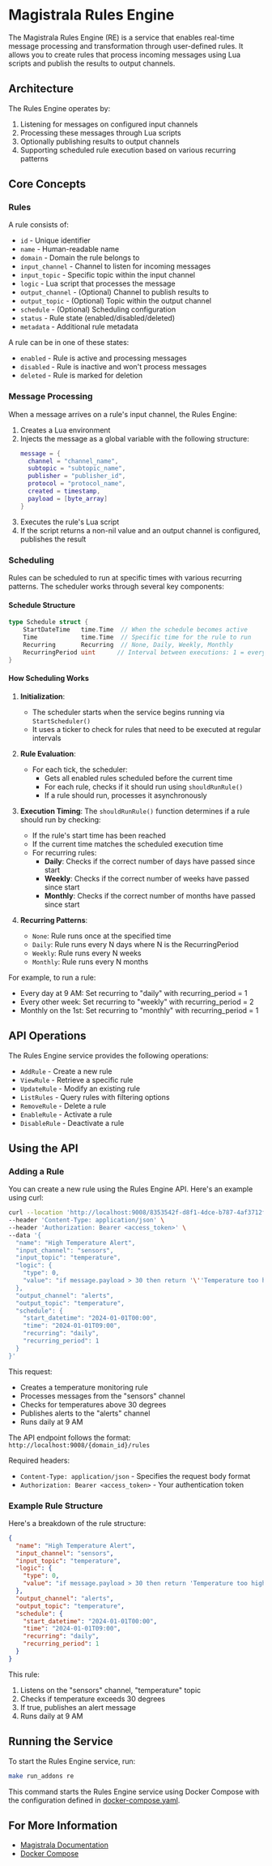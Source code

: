 # Magistrala Rules Engine

The Magistrala Rules Engine (RE) is a service that enables real-time message processing and transformation through user-defined rules. It allows you to create rules that process incoming messages using Lua scripts and publish the results to output channels.

## Architecture

The Rules Engine operates by:
1. Listening for messages on configured input channels
2. Processing these messages through Lua scripts
3. Optionally publishing results to output channels
4. Supporting scheduled rule execution based on various recurring patterns

## Core Concepts

### Rules

A rule consists of:

- `id` - Unique identifier
- `name` - Human-readable name
- `domain` - Domain the rule belongs to
- `input_channel` - Channel to listen for incoming messages
- `input_topic` - Specific topic within the input channel
- `logic` - Lua script that processes the message
- `output_channel` - (Optional) Channel to publish results to
- `output_topic` - (Optional) Topic within the output channel
- `schedule` - (Optional) Scheduling configuration
- `status` - Rule state (enabled/disabled/deleted)
- `metadata` - Additional rule metadata

A rule can be in one of these states:
- `enabled` - Rule is active and processing messages
- `disabled` - Rule is inactive and won't process messages
- `deleted` - Rule is marked for deletion

### Message Processing

When a message arrives on a rule's input channel, the Rules Engine:

1. Creates a Lua environment
2. Injects the message as a global variable with the following structure:
   ```lua
   message = {
     channel = "channel_name",
     subtopic = "subtopic_name",
     publisher = "publisher_id",
     protocol = "protocol_name",
     created = timestamp,
     payload = [byte_array]
   }
   ```
3. Executes the rule's Lua script
4. If the script returns a non-nil value and an output channel is configured, publishes the result

### Scheduling

Rules can be scheduled to run at specific times with various recurring patterns. The scheduler works through several key components:

#### Schedule Structure
```go
type Schedule struct {
    StartDateTime   time.Time  // When the schedule becomes active
    Time            time.Time  // Specific time for the rule to run
    Recurring       Recurring  // None, Daily, Weekly, Monthly
    RecurringPeriod uint      // Interval between executions: 1 = every interval, 2 = every second interval, etc.
}
```

#### How Scheduling Works

1. **Initialization**:
   - The scheduler starts when the service begins running via `StartScheduler()`
   - It uses a ticker to check for rules that need to be executed at regular intervals

2. **Rule Evaluation**:
   - For each tick, the scheduler:
     - Gets all enabled rules scheduled before the current time
     - For each rule, checks if it should run using `shouldRunRule()`
     - If a rule should run, processes it asynchronously

3. **Execution Timing**:
   The `shouldRunRule()` function determines if a rule should run by checking:
   - If the rule's start time has been reached
   - If the current time matches the scheduled execution time
   - For recurring rules:
     - **Daily**: Checks if the correct number of days have passed since start
     - **Weekly**: Checks if the correct number of weeks have passed since start
     - **Monthly**: Checks if the correct number of months have passed since start

4. **Recurring Patterns**:
   - `None`: Rule runs once at the specified time
   - `Daily`: Rule runs every N days where N is the RecurringPeriod
   - `Weekly`: Rule runs every N weeks
   - `Monthly`: Rule runs every N months

For example, to run a rule:
- Every day at 9 AM: Set recurring to "daily" with recurring_period = 1
- Every other week: Set recurring to "weekly" with recurring_period = 2
- Monthly on the 1st: Set recurring to "monthly" with recurring_period = 1

## API Operations

The Rules Engine service provides the following operations:

- `AddRule` - Create a new rule
- `ViewRule` - Retrieve a specific rule
- `UpdateRule` - Modify an existing rule
- `ListRules` - Query rules with filtering options
- `RemoveRule` - Delete a rule
- `EnableRule` - Activate a rule
- `DisableRule` - Deactivate a rule

## Using the API

### Adding a Rule

You can create a new rule using the Rules Engine API. Here's an example using curl:

```bash
curl --location 'http://localhost:9008/8353542f-d8f1-4dce-b787-4af3712f117e/rules' \
--header 'Content-Type: application/json' \
--header 'Authorization: Bearer <access_token>' \
--data '{
  "name": "High Temperature Alert",
  "input_channel": "sensors",
  "input_topic": "temperature",
  "logic": {
    "type": 0,
    "value": "if message.payload > 30 then return '\''Temperature too high!'\'' end"
  },
  "output_channel": "alerts",
  "output_topic": "temperature",
  "schedule": {
    "start_datetime": "2024-01-01T00:00",
    "time": "2024-01-01T09:00",
    "recurring": "daily",
    "recurring_period": 1
  }
}'
```

This request:
- Creates a temperature monitoring rule
- Processes messages from the "sensors" channel
- Checks for temperatures above 30 degrees
- Publishes alerts to the "alerts" channel
- Runs daily at 9 AM

The API endpoint follows the format: `http://localhost:9008/{domain_id}/rules`

Required headers:
- `Content-Type: application/json` - Specifies the request body format
- `Authorization: Bearer <access_token>` - Your authentication token

### Example Rule Structure

Here's a breakdown of the rule structure:

```json
{
  "name": "High Temperature Alert",
  "input_channel": "sensors",
  "input_topic": "temperature",
  "logic": {
    "type": 0,
    "value": "if message.payload > 30 then return 'Temperature too high!' end"
  },
  "output_channel": "alerts",
  "output_topic": "temperature",
  "schedule": {
    "start_datetime": "2024-01-01T00:00",
    "time": "2024-01-01T09:00",
    "recurring": "daily",
    "recurring_period": 1
  }
}
```

This rule:
1. Listens on the "sensors" channel, "temperature" topic
2. Checks if temperature exceeds 30 degrees
3. If true, publishes an alert message
4. Runs daily at 9 AM

## Running the Service

To start the Rules Engine service, run:

```bash
make run_addons re
```

This command starts the Rules Engine service using Docker Compose with the configuration defined in [docker-compose.yaml][compose].

## For More Information

- [Magistrala Documentation][doc]
- [Docker Compose][compose]

[doc]: https://docs.magistrala.abstractmachines.fr
[compose]: ../docker/docker-compose.yaml
